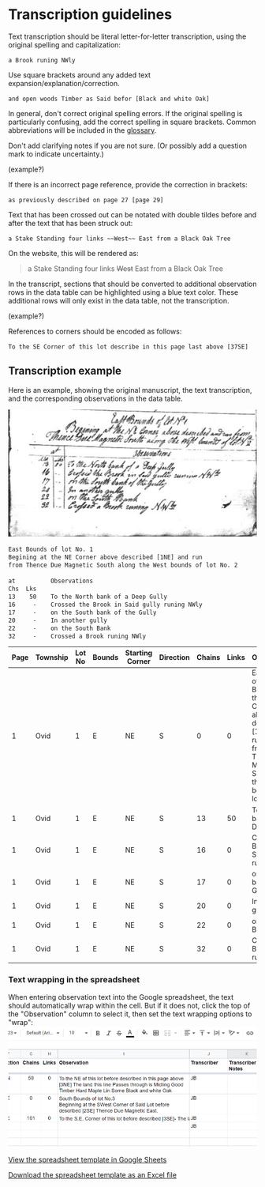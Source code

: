 # Transcription guidelines

Text transcription should be literal letter-for-letter transcription, using the original spelling and capitalization:

```
a Brook runing NWly
```

Use square brackets around any added text expansion/explanation/correction.

```
and open woods Timber as Said befor [Black and white Oak]
```

In general, don't correct original spelling errors.  If the original spelling is particularly confusing, add the correct spelling in square brackets.  Common abbreviations will be included in the [glossary](glossary).

Don't add clarifying notes if you are not sure.  (Or possibly add a question mark to indicate uncertainty.)

(example?)

If there is an incorrect page reference, provide the correction in brackets:

```
as previously described on page 27 [page 29]
```

Text that has been crossed out can be notated with double tildes before and after the text that has been struck out:
```
a Stake Standing four links ~~West~~ East from a Black Oak Tree
```

On the website, this will be rendered as:
> a Stake Standing four links ~~West~~ East from a Black Oak Tree

In the transcript, sections that should be converted to additional observation rows in the data table can be highlighted using a blue text color.  These additional rows will only exist in the data table, not the transcription.

(example?)

References to corners should be encoded as follows:
```
To the SE Corner of this lot describe in this page last above [37SE]
```

## Transcription example

Here is an example, showing the original manuscript, the text transcription, and the corresponding observations in the data table.

![manuscript](image/example-manuscript.png)

```
East Bounds of lot No. 1
Begining at the NE Corner above described [1NE] and run
from Thence Due Magnetic South along the West bounds of lot No. 2

at          Observations
Chs  Lks
13    50    To the North bank of a Deep Gully
16     -    Crossed the Brook in Said gully runing NWly
17     -    on the South bank of the Gully
20     -    In another gully
22     -    on the South Bank
32     -    Crossed a Brook runing NWly
```

| Page | Township | Lot No | Bounds | Starting Corner | Direction | Chains | Links | Observation | Transcriber | Transcriber Notes |
| - | - | - | - | - | - | - | - | - | - | - |
| 1 | Ovid | 1 | E | NE | S | 0 | 0 | East Bounds of lot No. 1<br>Begining at the NE Corner above described [1NE] and run<br>from Thence Due Magnetic South along the West bounds of lot No. 2 | ABC |  |
| 1 | Ovid | 1 | E | NE | S | 13 | 50 | To the North bank of a Deep Gully | ABC |  |
| 1 | Ovid | 1 | E | NE | S | 16 | 0 | Crossed the Brook in Said gully runing NWly  | ABC |  |
| 1 | Ovid | 1 | E | NE | S | 17 | 0 | on the South bank of the Gully | ABC |  |
| 1 | Ovid | 1 | E | NE | S | 20 | 0 | In another gully | ABC |  |
| 1 | Ovid | 1 | E | NE | S | 22 | 0 | on the South Bank | ABC |  |
| 1 | Ovid | 1 | E | NE | S | 32 | 0 | Crossed a Brook runing NWly | ABC |  |

### Text wrapping in the spreadsheet

When entering observation text into the Google spreadsheet, the text should automatically wrap within the cell.  But if it does not, click the top of the "Observation" column to select it, then set the text wrapping options to "wrap":
![wrap demo](image/gsheets-cell-wrap.gif)

[View the spreadsheet template in Google Sheets](https://docs.google.com/spreadsheets/d/1EgKqoj5LNcPy6jUzQmSHUK6TZFkbtIVtuIfe0ViRnZ0/edit?usp=sharing)

[Download the spreadsheet template as an Excel file](https://backbone-ridge.github.io/Backbone-Ridge-template.xlsx)
